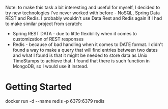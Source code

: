 Note: to make this task a bit interesting and useful for myself, I decided to try new technologies I've never worked with before - 
NoSQL, Spring Data REST and Redis. I probably wouldn't use Data Rest and Redis again if I had to make similar project from scratch: 
- Spring REST DATA - due to little flexibility when it comes to customization of REST responses
- Redis - because of bad handling when it comes to DATE format. I didn't found a way to make a query that will find entries 
  between two dates and what I found is that it might be needed to store data as Unix TimeStamps to achieve that. I found that 
  there is such function in MongoDB, so I would use it instead.



# Getting Started

docker run -d --name redis -p 6379:6379 redis
